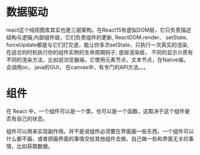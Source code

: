 
# 数据驱动
react这个纯视图库其实也是三层架构。在React15有虚拟DOM层，它只负责描述结构与逻辑;内部组件层，它们负责组件的更新, ReactDOM.render、 setState、 forceUpdate都是与它们打交道，能让你多次setState，只执行一次真实的渲染, 在适合的时机执行你的组件实例的生命周期钩子; 底层渲染层， 不同的显示介质有不同的渲染方法，比如说浏览器端，它使用元素节点，文本节点，在Native端，会调用oc， java的GUI， 在canvas中，有专门的API方法。。。

# 组件
在 React 中，一个组件可以是一个类，也可以是一个函数，这取决于这个组件是否有自己的状态。

组件可以用来实现副作用。并不是说组件必须要在界面画一些东西，一个组件可以什么都不画，或者把画界面的事情交给其他组件去做，自己做一些和界面无关的事情，比如获取数据。

